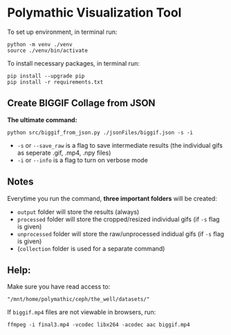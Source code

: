 # Polymathic Visualization Tool

To set up environment, in terminal run:
```
python -m venv ./venv
source ./venv/bin/activate
```

To install necessary packages, in terminal run:
```
pip install --upgrade pip
pip install -r requirements.txt
```

## Create BIGGIF Collage from JSON

**The ultimate command:**
```
python src/biggif_from_json.py ./jsonFiles/biggif.json -s -i
```

* `-s` or `--save_raw` is a flag to save intermediate results (the individual gifs as seperate .gif, .mp4, .npy files)
* `-i` or `--info` is a flag to turn on verbose mode

## Notes

Everytime you run the command, **three important folders** will be created: 

* `output` folder will store the results (always)
* `processed` folder will store the cropped/resized individual gifs (if `-s` flag is given)
* `unprocessed` folder will store the raw/unprocessed indidual gifs (if `-s` flag is given)
* (`collection` folder is used for a separate command)

## Help:

Make sure you have read access to:
```
"/mnt/home/polymathic/ceph/the_well/datasets/"
```

If `biggif.mp4` files are not viewable in browsers, run:
```
ffmpeg -i final3.mp4 -vcodec libx264 -acodec aac biggif.mp4
```


